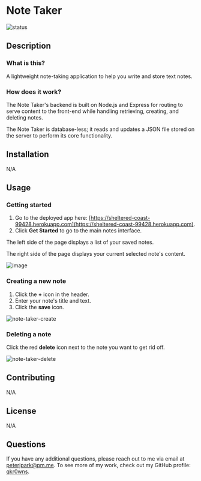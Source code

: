 # Note Taker
![status](https://img.shields.io/website?down_message=offline&label=heroku&up_message=online&url=https%3A%2F%2Fsheltered-coast-99428.herokuapp.com)

## Description
### What is this?
A lightweight note-taking application to help you write and store text notes.

### How does it work?
The Note Taker's backend is built on Node.js and Express for routing to serve content to the front-end while handling retrieving, creating, and deleting notes.

The Note Taker is database-less; it reads and updates a JSON file stored on the server to perform its core functionality.

## Installation
N/A

## Usage

### Getting started
1. Go to the deployed app here: [https://sheltered-coast-99428.herokuapp.com](https://sheltered-coast-99428.herokuapp.com).
2. Click **Get Started** to go to the main notes interface.

The left side of the page displays a list of your saved notes.

The right side of the page displays your current selected note's content.

![image](https://github.com/qkr0wns/note-taker/assets/115042610/397ef771-21ab-42b2-9c79-4d1a914ad123)


### Creating a new note
1. Click the **+** icon in the header.
2. Enter your note's title and text.
3. Click the **save** icon.

![note-taker-create](https://github.com/qkr0wns/note-taker/assets/115042610/36a49515-7fdf-408b-bb85-991b7bf7110b)

### Deleting a note
Click the red **delete** icon next to the note you want to get rid off.

![note-taker-delete](https://github.com/qkr0wns/note-taker/assets/115042610/84ee0fe4-84fa-4ca6-8ab8-3d8f79f5270a)

## Contributing
N/A

## License
N/A

## Questions
If you have any additional questions, please reach out to me via email at [peterjpark@pm.me](mailto:peterjpark@pm.me).
To see more of my work, check out my GitHub profile: [qkr0wns](https://github.com/qkr0wns).
